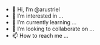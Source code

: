 - 👋 Hi, I’m @arustriel
- 👀 I’m interested in ...
- 🌱 I’m currently learning ...
- 💞️ I’m looking to collaborate on ...
- 📫 How to reach me ...

<!---
arustriel/arustriel is a ✨ special ✨ repository because its `README.md` (this file) appears on your GitHub profile.
You can click the Preview link to take a look at your changes.
--->
